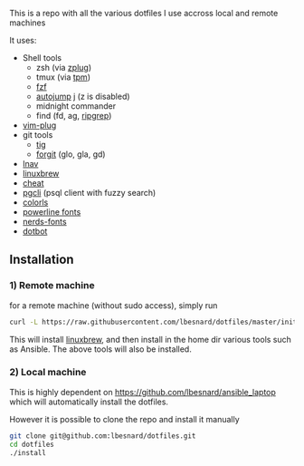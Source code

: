This is a repo with all the various dotfiles I use accross local and remote machines

It uses:
* Shell tools
  * zsh (via [zplug](https://github.com/zplug/zplug))
  * tmux (via [tpm](https://github.com/tmux-plugins/tpm))
  * [fzf](https://github.com/junegunn/fzf)
  * [autojump](https://github.com/wting/autojump) j (z is disabled)
  * midnight commander
  * find (fd, ag, [ripgrep](https://github.com/BurntSushi/ripgrep))
* [vim-plug](https://github.com/junegunn/vim-plug)
* git tools
  * [tig](https://github.com/jonas/tig)
  * [forgit](https://github.com/wfxr/forgit) (glo, gla, gd)
* [lnav](https://github.com/tstack/lnav)
* [linuxbrew](https://docs.brew.sh/Homebrew-on-Linux)
* [cheat](https://github.com/chrisallenlane/cheat)
* [pgcli](https://www.pgcli.com/) (psql client with fuzzy search)
* [colorls](https://github.com/athityakumar/colorls)
* [powerline fonts](https://github.com/powerline/fonts)
* [nerds-fonts](https://github.com/ryanoasis/nerd-fonts/blob/master/readme.md#font-installation)
* [dotbot](https://github.com/anishathalye/dotbot)

## Installation

### 1) Remote machine 
for a remote machine (without sudo access), simply run
```bash
curl -L https://raw.githubusercontent.com/lbesnard/dotfiles/master/initsys.sh | bash
```

This will install [linuxbrew](https://docs.brew.sh/Homebrew-on-Linux), and then install in the home dir
various tools such as Ansible. The above tools will also be installed.

### 2) Local machine

This is highly dependent on https://github.com/lbesnard/ansible_laptop which will
automatically install the dotfiles.

However it is possible to clone the repo and install it manually
```bash
git clone git@github.com:lbesnard/dotfiles.git
cd dotfiles
./install
```
